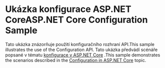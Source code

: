 # <a name="aspnet-core-configuration-sample"></a><span data-ttu-id="2d0e6-101">Ukázka konfigurace ASP.NET Core</span><span class="sxs-lookup"><span data-stu-id="2d0e6-101">ASP.NET Core Configuration Sample</span></span>

<span data-ttu-id="2d0e6-102">Tato ukázka znázorňuje použití konfiguračního rozhraní API.</span><span class="sxs-lookup"><span data-stu-id="2d0e6-102">This sample illustrates the use of the Configuration API.</span></span> <span data-ttu-id="2d0e6-103">Tato ukázka předvádí scénáře popsané v tématu [konfigurace v ASP.NET Core](https://docs.microsoft.com/aspnet/core/fundamentals/configuration) .</span><span class="sxs-lookup"><span data-stu-id="2d0e6-103">This sample demonstrates the scenarios described in the [Configuration in ASP.NET Core](https://docs.microsoft.com/aspnet/core/fundamentals/configuration) topic.</span></span>
